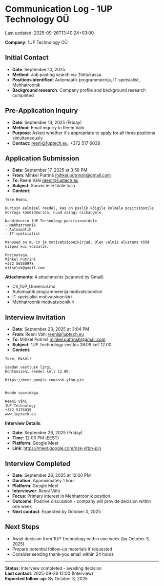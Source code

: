 # Communication Log - 1UP Technology OÜ

Last updated: 2025-09-26T13:40:24+03:00

**Company**: 1UP Technology OÜ  

## Initial Contact

- **Date**: September 10, 2025
- **Method**: Job posting search via Töötukassa
- **Positions identified**: Automaatik programmeerija, IT spetsialist, Mehhatroonik
- **Background research**: Company profile and background research completed

## Pre-Application Inquiry

- **Date**: September 13, 2025 (Friday)
- **Method**: Email inquiry to Reeni Vähi
- **Purpose**: Asked whether it's appropriate to apply for all three positions simultaneously
- **Contact**: <reeni@1uptech.eu>, +372 517 6039

## Application Submission

- **Date**: September 17, 2025 at 3:58 PM
- **From**: Mihkel Putrinš <mihkel.putrinsh@gmail.com>
- **To**: Reeni Vähi <reeni@1uptech.eu>
- **Subject**: Soovin teile tööle tulla
- **Content**:

```text
Tere Reeni,

Uurisin eelmisel reedel, kas on paslik kõigile kolmele positsioonile korraga kandideerida; nüüd saingi niikaugele.

Kandideerin 1UP Technology positsioonidele
- Mehhatroonik
- Automaatik
- IT-spetsialist

Manused on mu CV ja motivatsioonikirjad. Olen valmis alustama tööd niipea kui võimalik.

Parimatega,
Mihkel Putrinš
+372 56560978
mitselek@gmail.com
```

**Attachments**: 4 attachments (scanned by Gmail)

- CV_1UP_Universal.md
- Automaatik programmeerija motivatsioonikiri
- IT spetsialist motivatsioonikiri
- Mehhatroonik motivatsioonikiri

## Interview Invitation

- **Date**: September 23, 2025 at 3:04 PM
- **From**: Reeni Vähi <reeni@1uptech.eu>
- **To**: Mihkel Putrinš <mihkel.putrinsh@gmail.com>
- **Subject**: 1UP Technology vestlus 26.09 kell 12.00
- **Content**:

```text
Tere, Mikel!

Saadan vestluse lingi.
Kohtumiseni reedel kell 12.00

https://meet.google.com/nsk-yfbn-pin


Heade soovidega

Reeni Vähi
1UP Technology
+372 5176039
www.1uptech.eu
```

**Interview Details**:

- **Date**: September 26, 2025 (Friday)
- **Time**: 12:00 PM (EEST)
- **Platform**: Google Meet
- **Link**: <https://meet.google.com/nsk-yfbn-pin>

## Interview Completed

- **Date**: September 26, 2025 at 12:00 PM
- **Duration**: Approximately 1 hour
- **Platform**: Google Meet
- **Interviewer**: Reeni Vähi
- **Focus**: Primary interest in Mehhatroonik position
- **Outcome**: Positive discussion - company will provide decision within one week
- **Next contact**: Expected by October 3, 2025

## Next Steps

- Await decision from 1UP Technology within one week (by October 3, 2025)
- Prepare potential follow-up materials if requested
- Consider sending thank-you email within 24 hours

---

**Status**: Interview completed - awaiting decision  
**Last contact**: 2025-09-26 12:00 (Interview)  
**Expected follow-up**: By October 3, 2025
